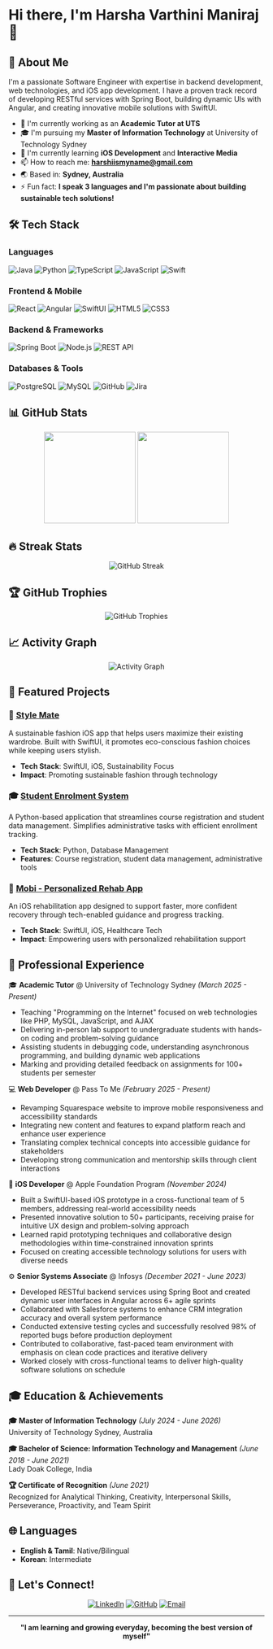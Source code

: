 # Hi there, I'm Harsha Varthini Maniraj 👋

## 🚀 About Me
I'm a passionate Software Engineer with expertise in backend development, web technologies, and iOS app development. I have a proven track record of developing RESTful services with Spring Boot, building dynamic UIs with Angular, and creating innovative mobile solutions with SwiftUI. 

- 🔭 I'm currently working as an **Academic Tutor at UTS**
- 🎓 I'm pursuing my **Master of Information Technology** at University of Technology Sydney
- 🌱 I'm currently learning **iOS Development** and **Interactive Media**
- 📫 How to reach me: **harshiismyname@gmail.com**
- 🌏 Based in: **Sydney, Australia**
- ⚡ Fun fact: **I speak 3 languages and I'm passionate about building sustainable tech solutions!**

## 🛠️ Tech Stack

### Languages
![Java](https://img.shields.io/badge/-Java-007396?style=flat-square&logo=Java&logoColor=white)
![Python](https://img.shields.io/badge/-Python-3776AB?style=flat-square&logo=Python&logoColor=white)
![TypeScript](https://img.shields.io/badge/-TypeScript-3178C6?style=flat-square&logo=TypeScript&logoColor=white)
![JavaScript](https://img.shields.io/badge/-JavaScript-F7DF1E?style=flat-square&logo=JavaScript&logoColor=black)
![Swift](https://img.shields.io/badge/-Swift-FA7343?style=flat-square&logo=Swift&logoColor=white)

### Frontend & Mobile
![React](https://img.shields.io/badge/-React-61DAFB?style=flat-square&logo=React&logoColor=black)
![Angular](https://img.shields.io/badge/-Angular-DD0031?style=flat-square&logo=Angular&logoColor=white)
![SwiftUI](https://img.shields.io/badge/-SwiftUI-000000?style=flat-square&logo=Swift&logoColor=white)
![HTML5](https://img.shields.io/badge/-HTML5-E34F26?style=flat-square&logo=HTML5&logoColor=white)
![CSS3](https://img.shields.io/badge/-CSS3-1572B6?style=flat-square&logo=CSS3&logoColor=white)

### Backend & Frameworks
![Spring Boot](https://img.shields.io/badge/-Spring%20Boot-6DB33F?style=flat-square&logo=Spring-Boot&logoColor=white)
![Node.js](https://img.shields.io/badge/-Node.js-339933?style=flat-square&logo=Node.js&logoColor=white)
![REST API](https://img.shields.io/badge/-REST%20API-02569B?style=flat-square&logo=REST&logoColor=white)

### Databases & Tools
![PostgreSQL](https://img.shields.io/badge/-PostgreSQL-336791?style=flat-square&logo=PostgreSQL&logoColor=white)
![MySQL](https://img.shields.io/badge/-MySQL-4479A1?style=flat-square&logo=MySQL&logoColor=white)
![GitHub](https://img.shields.io/badge/-GitHub-181717?style=flat-square&logo=GitHub&logoColor=white)
![Jira](https://img.shields.io/badge/-Jira-0052CC?style=flat-square&logo=Jira&logoColor=white)

## 📊 GitHub Stats

<div align="center">
  <img height="180em" src="https://github-readme-stats.vercel.app/api?username=Harsha-0-0&show_icons=true&theme=tokyonight&include_all_commits=true&count_private=true"/>
  <img height="180em" src="https://github-readme-stats.vercel.app/api/top-langs/?username=Harsha-0-0&layout=compact&langs_count=7&theme=tokyonight"/>
</div>

## 🔥 Streak Stats
<div align="center">
  <img src="https://github-readme-streak-stats.herokuapp.com/?user=Harsha-0-0&theme=tokyonight" alt="GitHub Streak"/>
</div>

## 🏆 GitHub Trophies
<div align="center">
  <img src="https://github-profile-trophy.vercel.app/?username=Harsha-0-0&theme=tokyonight&row=1&column=7" alt="GitHub Trophies"/>
</div>

## 📈 Activity Graph
<div align="center">
  <img src="https://github-readme-activity-graph.vercel.app/graph?username=Harsha-0-0&theme=tokyo-night&hide_border=true" alt="Activity Graph"/>
</div>

## 🎯 Featured Projects

### 📱 [Style Mate](https://github.com/Harsha-0-0/Five-Stars)
A sustainable fashion iOS app that helps users maximize their existing wardrobe. Built with SwiftUI, it promotes eco-conscious fashion choices while keeping users stylish.
- **Tech Stack**: SwiftUI, iOS, Sustainability Focus
- **Impact**: Promoting sustainable fashion through technology

### 🎓 [Student Enrolment System](https://github.com/Harsha-0-0/Enrolment-System)
A Python-based application that streamlines course registration and student data management. Simplifies administrative tasks with efficient enrollment tracking.
- **Tech Stack**: Python, Database Management
- **Features**: Course registration, student data management, administrative tools

### 🏥 [Mobi - Personalized Rehab App](https://github.com/Harsha-0-0/Mobi)
An iOS rehabilitation app designed to support faster, more confident recovery through tech-enabled guidance and progress tracking.
- **Tech Stack**: SwiftUI, iOS, Healthcare Tech
- **Impact**: Empowering users with personalized rehabilitation support

## 💼 Professional Experience

🎓 **Academic Tutor** @ University of Technology Sydney *(March 2025 - Present)*
- Teaching "Programming on the Internet" focused on web technologies like PHP, MySQL, JavaScript, and AJAX
- Delivering in-person lab support to undergraduate students with hands-on coding and problem-solving guidance
- Assisting students in debugging code, understanding asynchronous programming, and building dynamic web applications
- Marking and providing detailed feedback on assignments for 100+ students per semester

💻 **Web Developer** @ Pass To Me *(February 2025 - Present)*  
- Revamping Squarespace website to improve mobile responsiveness and accessibility standards
- Integrating new content and features to expand platform reach and enhance user experience
- Translating complex technical concepts into accessible guidance for stakeholders
- Developing strong communication and mentorship skills through client interactions

📱 **iOS Developer** @ Apple Foundation Program *(November 2024)*
- Built a SwiftUI-based iOS prototype in a cross-functional team of 5 members, addressing real-world accessibility needs
- Presented innovative solution to 50+ participants, receiving praise for intuitive UX design and problem-solving approach
- Learned rapid prototyping techniques and collaborative design methodologies within time-constrained innovation sprints
- Focused on creating accessible technology solutions for users with diverse needs

⚙️ **Senior Systems Associate** @ Infosys *(December 2021 - June 2023)*
- Developed RESTful backend services using Spring Boot and created dynamic user interfaces in Angular across 6+ agile sprints
- Collaborated with Salesforce systems to enhance CRM integration accuracy and overall system performance
- Conducted extensive testing cycles and successfully resolved 98% of reported bugs before production deployment
- Contributed to collaborative, fast-paced team environment with emphasis on clean code practices and iterative delivery
- Worked closely with cross-functional teams to deliver high-quality software solutions on schedule

## 🎓 Education & Achievements

**🎓 Master of Information Technology** *(July 2024 - June 2026)*  
University of Technology Sydney, Australia

**🎓 Bachelor of Science: Information Technology and Management** *(June 2018 - June 2021)*  
Lady Doak College, India

**🏆 Certificate of Recognition** *(June 2021)*  
Recognized for Analytical Thinking, Creativity, Interpersonal Skills, Perseverance, Proactivity, and Team Spirit

## 🌐 Languages
- **English & Tamil**: Native/Bilingual
- **Korean**: Intermediate

## 🤝 Let's Connect!

<div align="center">
  
[![LinkedIn](https://img.shields.io/badge/-LinkedIn-0077B5?style=for-the-badge&logo=LinkedIn&logoColor=white)](www.linkedin.com/in/harsha-varthini-maniraj-434a94209)
[![GitHub](https://img.shields.io/badge/-GitHub-181717?style=for-the-badge&logo=GitHub&logoColor=white)](https://github.com/Harsha-0-0)
[![Email](https://img.shields.io/badge/-Email-D14836?style=for-the-badge&logo=Gmail&logoColor=white)](mailto:harshiismyname@gmail.com)

</div>


---

<div align="center">
  
**"I am learning and growing everyday, becoming the best version of myself"**



</div>
